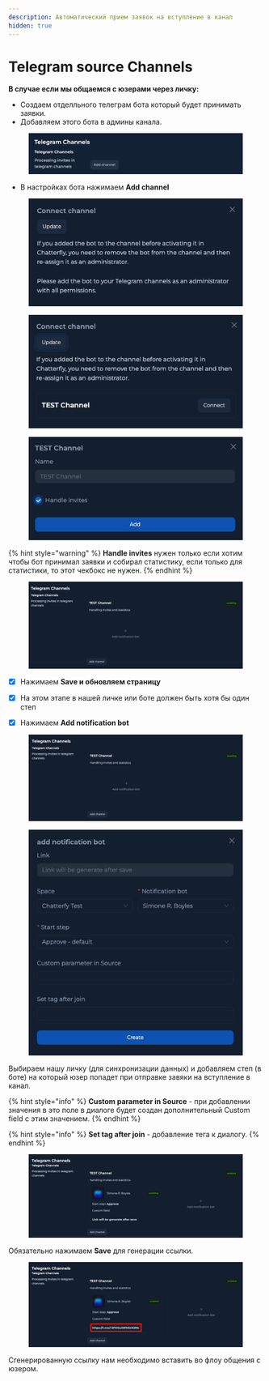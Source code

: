 ```yaml
---
description: Автоматический прием заявок на вступление в канал
hidden: true
---
```


# Telegram source Channels

**В случае если мы общаемся с юзерами через личку:**

* Создаем отделльного телеграм бота который будет принимать заявки.
* Добавляем этого бота в админы канала.

<figure><img src="../../../.gitbook/assets/tg channe;s.png" alt=""><figcaption></figcaption></figure>

* В настройках бота нажимаем **Add channel**



<div><figure><img src="../../../.gitbook/assets/Screen Shot 2024-08-16 at 5.57.03 AM.png" alt=""><figcaption></figcaption></figure> <figure><img src="../../../.gitbook/assets/Screen Shot 2024-08-16 at 5.57.22 AM.png" alt=""><figcaption></figcaption></figure></div>

<figure><img src="../../../.gitbook/assets/Screen Shot 2024-08-16 at 5.57.50 AM.png" alt=""><figcaption></figcaption></figure>

{% hint style="warning" %}
**Handle invites** нужен только если хотим чтобы бот принимал заявки и собирал статистику, если только для статистики, то этот чекбокс не нужен.
{% endhint %}



<figure><img src="../../../.gitbook/assets/Screen Shot 2024-08-16 at 5.58.48 AM.png" alt=""><figcaption></figcaption></figure>

* [x] Нажимаем **Save и обновляем страницу**
* [x] На этом этапе в нашей личке или боте должен быть хотя бы один степ
* [x] Нажимаем **Add notification bot**



<figure><img src="../../../.gitbook/assets/Screen Shot 2024-08-16 at 6.02.10 AM.png" alt=""><figcaption></figcaption></figure>

<figure><img src="../../../.gitbook/assets/Screen Shot 2024-08-16 at 6.10.23 AM.png" alt=""><figcaption></figcaption></figure>

Выбираем нашу личку (для синхронизации данных) и добавляем степ (в боте) на который юзер попадет при отправке завяки на вступление в канал.

{% hint style="info" %}
**Custom parameter in Source** - при добавлении значения в это поле в диалоге будет создан дополнительный Custom field с этим значением.
{% endhint %}

{% hint style="info" %}
**Set tag after join** - добавление тега к диалогу.
{% endhint %}

<figure><img src="../../../.gitbook/assets/Screen Shot 2024-08-16 at 6.18.05 AM.png" alt=""><figcaption></figcaption></figure>

Обязательно нажимаем **Save** для генерации ссылки.



<figure><img src="../../../.gitbook/assets/Screen Shot 2024-08-16 at 6.19.54 AM.png" alt=""><figcaption></figcaption></figure>

Сгенерированную ссылку нам необходимо вставить во флоу общения с юзером.
